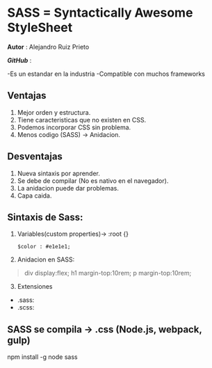 # SASS = Syntactically Awesome StyleSheet

__Autor__ : Alejandro Ruiz Prieto

***GitHub*** : 

-Es un estandar en la industria
-Compatible con muchos frameworks

## Ventajas

1. Mejor orden y estructura.
2. Tiene caracteristicas que no existen en CSS.
3. Podemos incorporar CSS sin problema.
4. Menos codigo (SASS) -> Anidacion.

## Desventajas
1. Nueva sintaxis por aprender.
2. Se debe de compilar (No es nativo en el navegador).
3. La anidacion puede dar problemas.
4. Capa caida.

## Sintaxis de Sass:

1. Variables(custom properties)-> :root {}

    ``$color : #e1e1e1;``

2. Anidacion en SASS:

>div
>    display:flex;
>    h1
>        margin-top:10rem;
>    p
>       margin-top:10rem;

3. Extensiones

- .sass:
- .scss: 

## SASS se compila -> .css (Node.js, webpack, gulp)

npm install -g node sass